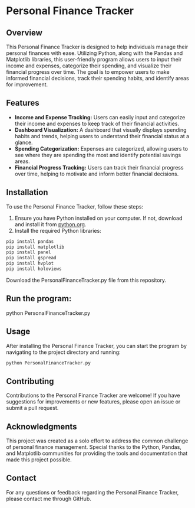 # Personal Finance Tracker

## Overview

This Personal Finance Tracker is designed to help individuals manage their personal finances with ease. Utilizing Python, along with the Pandas and Matplotlib libraries, this user-friendly program allows users to input their income and expenses, categorize their spending, and visualize their financial progress over time. The goal is to empower users to make informed financial decisions, track their spending habits, and identify areas for improvement.

## Features

- **Income and Expense Tracking:** Users can easily input and categorize their income and expenses to keep track of their financial activities.
- **Dashboard Visualization:** A dashboard that visually displays spending habits and trends, helping users to understand their financial status at a glance.
- **Spending Categorization:** Expenses are categorized, allowing users to see where they are spending the most and identify potential savings areas.
- **Financial Progress Tracking:** Users can track their financial progress over time, helping to motivate and inform better financial decisions.

## Installation

To use the Personal Finance Tracker, follow these steps:

1. Ensure you have Python installed on your computer. If not, download and install it from [python.org](https://www.python.org/).
2. Install the required Python libraries:

```bash
pip install pandas
pip install matplotlib
pip install panel
pip install gspread
pip install hvplot
pip install holoviews
```
Download the PersonalFinanceTracker.py file from this repository.

## Run the program:
python PersonalFinanceTracker.py

## Usage

After installing the Personal Finance Tracker, you can start the program by navigating to the project directory and running:

```bash
python PersonalFinanceTracker.py
```

## Contributing
Contributions to the Personal Finance Tracker are welcome! If you have suggestions for improvements or new features, please open an issue or submit a pull request.

## Acknowledgments
This project was created as a solo effort to address the common challenge of personal finance management.
Special thanks to the Python, Pandas, and Matplotlib communities for providing the tools and documentation that made this project possible.

## Contact
For any questions or feedback regarding the Personal Finance Tracker, please contact me through GitHub.
